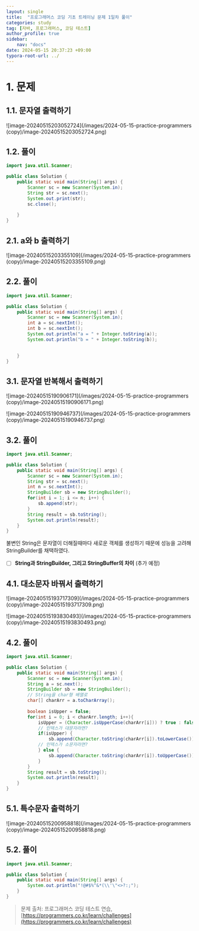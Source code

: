 ```yaml
---
layout: single
title:  "프로그래머스 코딩 기초 트레이닝 문제 1일차 풀이"
categories: study
tag: [자바, 프로그래머스, 코딩 테스트]
author_profile: true
sidebar:
    nav: "docs"
date: 2024-05-15 20:37:23 +09:00
typora-root-url: ../
---
```








# 1. 문제



## 1.1. 문자열 출력하기

![image-20240515203052724](/images/2024-05-15-practice-programmers (copy)/image-20240515203052724.png)



## 1.2. 풀이

```java
import java.util.Scanner;

public class Solution {
    public static void main(String[] args) {
        Scanner sc = new Scanner(System.in);
        String str = sc.next();
        System.out.print(str);
        sc.close();
        
    }
}
```



## 2.1. a와 b 출력하기

![image-20240515203355109](/images/2024-05-15-practice-programmers (copy)/image-20240515203355109.png)



## 2.2. 풀이

```java
import java.util.Scanner;

public class Solution {
    public static void main(String[] args) {
        Scanner sc = new Scanner(System.in);
        int a = sc.nextInt();
        int b = sc.nextInt();
        System.out.println("a = " + Integer.toString(a));
        System.out.println("b = " + Integer.toString(b));

        
    }
}
```





## 3.1. 문자열 반복해서 출력하기

![image-20240515190906171](/images/2024-05-15-practice-programmers (copy)/image-20240515190906171.png)

![image-20240515190946737](/images/2024-05-15-practice-programmers (copy)/image-20240515190946737.png)





## 3.2. 풀이

```java
import java.util.Scanner;

public class Solution {
    public static void main(String[] args) {
        Scanner sc = new Scanner(System.in);
        String str = sc.next();
        int n = sc.nextInt();
        StringBuilder sb = new StringBuilder();
        for(int i = 1; i <= n; i++) {
            sb.append(str);
        }
        String result = sb.toString();
        System.out.println(result);        
    }
}
```



불변인 String은 문자열이 더해질때마다 새로운 객체를 생성하기 때문에 성능을 고려해 StringBuilder를 채택하였다.



- [ ] **String과 StringBuilder, 그리고 StringBuffer의 차이** (추가 예정)





## 4.1. 대소문자 바꿔서 출력하기

![image-20240515193717309](/images/2024-05-15-practice-programmers (copy)/image-20240515193717309.png)

![image-20240515193830493](/images/2024-05-15-practice-programmers (copy)/image-20240515193830493.png)



## 4.2. 풀이

```java
import java.util.Scanner;

public class Solution {
    public static void main(String[] args) {
        Scanner sc = new Scanner(System.in);
        String a = sc.next();
        StringBuilder sb = new StringBuilder();
        // String을 char형 배열로 
        char[] charArr = a.toCharArray();
        
        boolean isUpper = false;
        for(int i = 0; i < charArr.length; i++){
            isUpper = (Character.isUpperCase(charArr[i])) ? true : false;         
            // 인덱스가 대문자라면?
            if(isUpper) {
                sb.append(Character.toString(charArr[i]).toLowerCase());
            // 인덱스가 소문자라면?
            } else {
                sb.append(Character.toString(charArr[i]).toUpperCase());
            }
        }
        String result = sb.toString();
        System.out.println(result);
    }
}
```



## 5.1. 특수문자 출력하기

![image-20240515200958818](/images/2024-05-15-practice-programmers (copy)/image-20240515200958818.png)



## 5.2. 풀이

```java
import java.util.Scanner;

public class Solution {
    public static void main(String[] args) {
        System.out.println("!@#$%^&*(\\'\"<>?:;");
    }
}
```







> 문제 출처: 프로그래머스 코딩 테스트 연습, [https://programmers.co.kr/learn/challenges](https://programmers.co.kr/learn/challenges)
